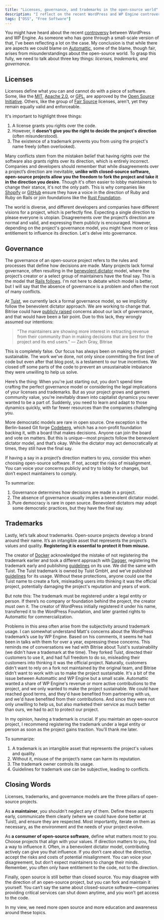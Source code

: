 ```yaml
---
title: "Licenses, governance, and trademarks in the open-source world"
description: "I reflect on the recent WordPress and WP Engine controversy and how it relates to the open-source world."
tags: ["OSS", "Free Software"]
---
```


You might have heard about the recent [controversy](https://www.theverge.com/2024/10/2/24260158/automattic-demand-wp-engine-revenue-wordpress-battle) between WordPress and WP Engine. As someone who has gone through a small-scale version of that, I've been reflecting a lot on the case. My conclusion is that while there are aspects we could blame on [Automattic](https://automattic.com), some of the blame, though fair, arises from misunderstandings about the open-source world. To grasp this fully, we need to talk about three key things: *licenses, trademarks, and governance.*

## Licenses

Licenses define what you can and cannot do with a piece of software. Some, like the [MIT](https://opensource.org/licenses/MIT), [Apache 2.0](https://opensource.org/licenses/Apache-2.0), or [GPL](https://opensource.org/licenses/GPL-3.0), are approved by the [Open Source Initiative](https://opensource.org/). Others, like the group of [Fair Source](https://fair.io) licenses, aren't, yet they remain equally valid and enforceable.

It's important to highlight three things:

1. A license grants you rights over the code.
2. However, it **doesn't give you the right to decide the project's direction** (often misunderstood).
3. The existence of a trademark prevents you from using the project's name freely (often overlooked).

Many conflicts stem from the mistaken belief that having rights over the software also grants rights over its direction, which is entirely incorrect. Companies and developers should remember that while disagreements over a project’s direction are inevitable, **unlike with closed-source software, open-source projects allow you the freedom to fork the project and take it in the direction you desire.** Though it's often easier to lobby maintainers to change their stance, it's not the only path. This is why companies like [Shopify](https://shopify.com) or [GitHub](https://github.com) ensure they have a voice in the direction of Ruby and Ruby on Rails or join foundations like the [Rust Foundation](https://shopify.engineering/shopify-rust-systems-programming).

The world is diverse, and different developers and companies have different visions for a project, which is perfectly fine. Expecting a single direction to please everyone is utopian. Disagreements over the project’s direction are normal and valid, and expressing them publicly is encouraged. However, depending on the project's governance model, you might have more or less entitlement to influence its direction. Let's delve into governance.

## Governance

The governance of an open-source project refers to the rules and processes that define how decisions are made. Many projects lack formal governance, often resulting in the [benevolent dictator](https://en.wikipedia.org/wiki/Benevolent_dictatorship) model, where the project’s creator or a select group of maintainers have the final say. This is the model that [Rails follows](https://rubyonrails.org/2021/5/2/rails-governance). I'm not here to debate which model is better, but I will say that the absence of governance is a problem and often the root of many conflicts.

At [Tuist](https://tuist.io), we currently lack a formal governance model, so we implicitly follow the benevolent dictator approach. We are working to change that. Bitrise could have [publicly raised](https://bitrise.io/blog/post/tuist-bitrise-build-cache-update) concerns about our lack of governance, and that would have been a fair point. Due to this lack, they wrongly assumed our intentions:

> "The maintainers are showing more interest in extracting revenue from their community than in making decisions that are best for the project and its end users." — Zach Gray, Bitrise

This is completely false. Our focus has always been on making the project sustainable. The work we've done, not only since committing the first line of code but even after that blog post, is a testament to our true incentives. We closed off some parts of the code to prevent an unsustainable imbalance they were unwilling to help us solve.

Here’s the thing: When you're just starting out, you don't spend time crafting the perfect governance model or considering the legal implications of your licenses and trademarks. But as your project grows and garners community value, you're inevitably drawn into capitalist dynamics you never wanted to be a part of. Suddenly, you need to learn and adapt to those dynamics quickly, with far fewer resources than the companies challenging you.

More democratic models are rare in open source. One exception is the Berlin-based Git forge [Codeberg](https://codeberg.org), which has a non-profit foundation backing it, with a board that makes decisions. Anyone can join the board and vote on matters. But this is unique—most projects follow the benevolent dictator model, and that’s okay. While the dictator may act democratically at times, they still have the final say.

If having a say in a project’s direction matters to you, consider this when choosing open-source software. If not, accept the risks of misalignment. You can voice your concerns publicly and try to lobby for changes, but don’t expect maintainers to comply.

To summarize:

1. Governance determines how decisions are made in a project.
2. The absence of governance usually implies a benevolent dictator model.
3. Pure democracy is rare in open source. Benevolent dictators may adopt some democratic practices, but they have the final say.

## Trademarks

Lastly, let’s talk about trademarks. Open-source projects develop a brand around their name. It’s an intangible asset that represents the project’s values and quality. **Registering it is essential to protect it from misuse.**

The creator of [Docker](https://docker.com) acknowledged the mistake of not registering the trademark earlier and took a different approach with [Dagger](https://dagger.io), registering the trademark early and publishing [guidelines](https://dagger.io/trademark-guidelines) on its use. We did the same with Tuist. The Tuist trademark is owned by Tuist GmbH, and we’ve published [guidelines](https://tuist.io/trademark-guidelines) for its usage. Without these protections, anyone could use the Tuist name to create a fork, misleading users into thinking it was the official project, potentially damaging the project's reputation and years of work.

But note this: The trademark must be registered under a legal entity or person. If there’s no company or foundation behind the project, the creator must own it. The creator of WordPress initially registered it under his name, transferred it to the WordPress Foundation, and later granted rights to Automattic for commercialization.

Problems in this area often arise from the subjectivity around trademark usage. I can somewhat understand Matt's concerns about the WordPress trademark’s use by WP Engine. Based on his comments, it seems he had been in talks with them for over a year, expressing these concerns. This reminds me of conversations we had with Bitrise about Tuist's sustainability (we didn't have a trademark at the time). They forked Tuist, directed their customers to use it, and had full freedom to do so, misleading their customers into thinking it was the official project. Naturally, customers didn’t want to rely on a fork not maintained by the original team, and Bitrise didn’t want to work with us to make the project sustainable. It's a bit of the issue between Automattic and WP Engine but a small scale. Automattic wanted a share of WP Engine's revenue or more active contributions to the project, and we only wanted to make the project sustainable. We could have reached good terms, and they'd have benefited from partnering with us, and we'd have benefited from their contributions. And since they were not only unwilling to help us, but also marketed their service as much better than ours, we had to act to protect our project.

In my opinion, having a trademark is crucial. If you maintain an open-source project, I recommend registering the trademark under a legal entity or person as soon as the project gains traction. You'll thank me later.

To summarize:

1. A trademark is an intangible asset that represents the project's values and quality.
2. Without it, misuse of the project’s name can harm its reputation.
3. The trademark owner controls its usage.
4. Guidelines for trademark use can be subjective, leading to conflicts.

## Closing Words

Licenses, trademarks, and governance models are the three pillars of open-source projects.

As **a maintainer**, you shouldn't neglect any of them. Define these aspects early, communicate them clearly (where we could have done better at Tuist), and ensure they are respected. Most importantly, iterate on them as necessary, as the environment and the needs of your project evolve.

As **a consumer of open-source software**, define what matters most to you. Choose projects that align with your values. If direction matters to you, find a way to influence it. Often, in a benevolent dictator model, contributing actively can give you that influence. If you don’t care about the direction, accept the risks and costs of potential misalignment. You can voice your disagreement, but don’t expect maintainers to change their minds. Remember, you often only have entitlement to the code, not to the direction.

Finally, open source is still better than closed source. You may disagree with the direction of an open-source project, but you can fork and maintain it yourself. You can’t say the same about closed-source software—companies providing critical services can shut down anytime, and you won’t get access to the code.

In my view, we need more open source and more education and awareness around these topics.
